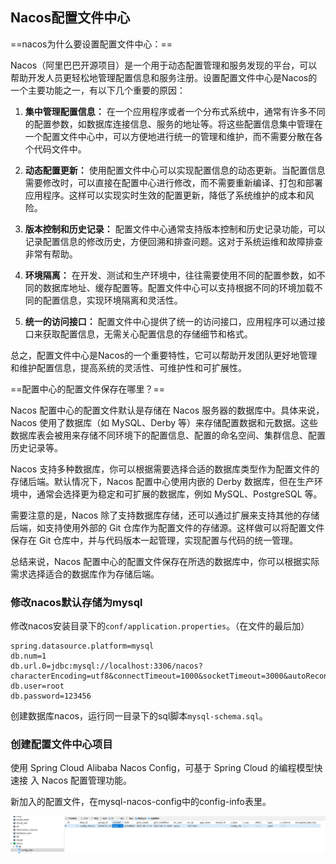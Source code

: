 ## Nacos配置文件中心

==nacos为什么要设置配置文件中心：==

Nacos（阿里巴巴开源项目）是一个用于动态配置管理和服务发现的平台，可以帮助开发人员更轻松地管理配置信息和服务注册。设置配置文件中心是Nacos的一个主要功能之一，有以下几个重要的原因：

1. **集中管理配置信息：** 在一个应用程序或者一个分布式系统中，通常有许多不同的配置参数，如数据库连接信息、服务的地址等。将这些配置信息集中管理在一个配置文件中心中，可以方便地进行统一的管理和维护，而不需要分散在各个代码文件中。

2. **动态配置更新：** 使用配置文件中心可以实现配置信息的动态更新。当配置信息需要修改时，可以直接在配置中心进行修改，而不需要重新编译、打包和部署应用程序。这样可以实现实时生效的配置更新，降低了系统维护的成本和风险。

3. **版本控制和历史记录：** 配置文件中心通常支持版本控制和历史记录功能，可以记录配置信息的修改历史，方便回溯和排查问题。这对于系统运维和故障排查非常有帮助。

4. **环境隔离：** 在开发、测试和生产环境中，往往需要使用不同的配置参数，如不同的数据库地址、缓存配置等。配置文件中心可以支持根据不同的环境加载不同的配置信息，实现环境隔离和灵活性。

5. **统一的访问接口：** 配置文件中心提供了统一的访问接口，应用程序可以通过接口来获取配置信息，无需关心配置信息的存储细节和格式。

总之，配置文件中心是Nacos的一个重要特性，它可以帮助开发团队更好地管理和维护配置信息，提高系统的灵活性、可维护性和可扩展性。

==配置中心的配置文件保存在哪里？==

Nacos 配置中心的配置文件默认是存储在 Nacos 服务器的数据库中。具体来说，Nacos 使用了数据库（如 MySQL、Derby 等）来存储配置数据和元数据。这些数据库表会被用来存储不同环境下的配置信息、配置的命名空间、集群信息、配置历史记录等。

Nacos 支持多种数据库，你可以根据需要选择合适的数据库类型作为配置文件的存储后端。默认情况下，Nacos 配置中心使用内嵌的 Derby 数据库，但在生产环境中，通常会选择更为稳定和可扩展的数据库，例如 MySQL、PostgreSQL 等。

需要注意的是，Nacos 除了支持数据库存储，还可以通过扩展来支持其他的存储后端，如支持使用外部的 Git 仓库作为配置文件的存储源。这样做可以将配置文件保存在 Git 仓库中，并与代码版本一起管理，实现配置与代码的统一管理。

总结来说，Nacos 配置中心的配置文件保存在所选的数据库中，你可以根据实际需求选择适合的数据库作为存储后端。

### 修改nacos默认存储为mysql

修改nacos安装目录下的`conf/application.properties`。（在文件的最后加）

```properties
spring.datasource.platform=mysql
db.num=1
db.url.0=jdbc:mysql://localhost:3306/nacos?characterEncoding=utf8&connectTimeout=1000&socketTimeout=3000&autoReconnect=true
db.user=root
db.password=123456
```

创建数据库nacos，运行同一目录下的sql脚本`mysql-schema.sql`。

### 创建配置文件中心项目

使用 Spring Cloud Alibaba Nacos Config，可基于 Spring Cloud 的编程模型快速接 入 Nacos 配置管理功能。

新加入的配置文件，在mysql-nacos-config中的config-info表里。

<img src="./pic/image-20230813144758819.png" alt="image-20230813144758819" style="zoom:50%;" />